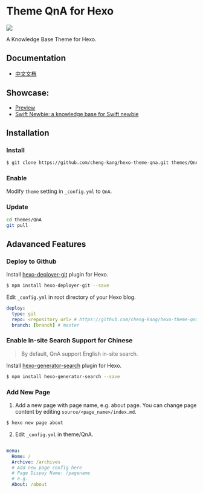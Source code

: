 # Theme QnA for Hexo 

![](https://raw.githubusercontent.com/cheng-kang/hexo-theme-qna/master/QnA.png)

A Knowledge Base Theme for Hexo.

## Documentation

- [中文文档](./%E4%B8%AD%E6%96%87%E6%96%87%E6%A1%A3.md)

## Showcase:

- [Preview](http://chengkang.me/hexo-theme-qna/)
- [Swift Newbie: a knowledge base for Swift newbie](http://chengkang.me/Swift-Newbie/)


## Installation

### Install

``` bash
$ git clone https://github.com/cheng-kang/hexo-theme-qna.git themes/QnA
```

### Enable

Modify `theme` setting in `_config.yml` to `QnA`.

### Update

``` bash
cd themes/QnA
git pull
```

## Adavanced Features

### Deploy to Github

Install [hexo-deployer-git](https://github.com/hexojs/hexo-deployer-git) plugin for Hexo.

``` bash
$ npm install hexo-deployer-git --save
```

Edit `_config.yml` in root directory of your Hexo blog.

``` yml
deploy:
  type: git
  repo: <repository url> # https://github.com/cheng-kang/hexo-theme-qna.git
  branch: [branch] # master
```

### Enable In-site Search Support for Chinese

> By default, QnA support English in-site search.

Install [hexo-generator-search](https://github.com/PaicHyperionDev/hexo-generator-search) plugin for Hexo.

``` bash
$ npm install hexo-generator-search --save
```

### Add New Page

1. Add a new page with page name, e.g. about page. You can change page content by editing `source/<page_name>/index.md`.

  ``` bash
  $ hexo new page about
  ```

2. Edit `_config.yml` in theme/QnA.

  ```yml

  menu:
    Home: /
    Archive: /archives
    # Add new page config here
    # Page Dispay Name: /pagename
    # e.g.
    About: /about
  ```
